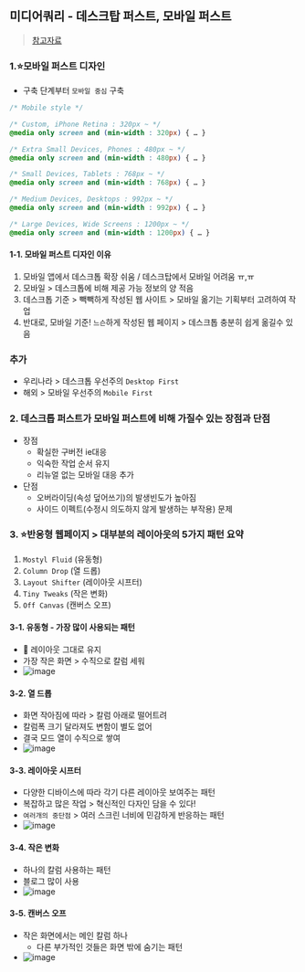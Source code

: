 ## 미디어쿼리 - 데스크탑 퍼스트, 모바일 퍼스트
> [참고자료](https://uxkm.io/publishing/css/03-cssMiddleclass/09-css_media_part2#gsc.tab=0)
### 1.⭐모바일 퍼스트 디자인
- 구축 단계부터 `모바일 중심` 구축


```css
/* Mobile style */

/* Custom, iPhone Retina : 320px ~ */
@media only screen and (min-width : 320px) { … }

/* Extra Small Devices, Phones : 480px ~ */
@media only screen and (min-width : 480px) { … }

/* Small Devices, Tablets : 768px ~ */
@media only screen and (min-width : 768px) { … }

/* Medium Devices, Desktops : 992px ~ */
@media only screen and (min-width : 992px) { … }

/* Large Devices, Wide Screens : 1200px ~ */
@media only screen and (min-width : 1200px) { … }
```
#### 1-1. 모바일 퍼스트 디자인 이유
1. 모바일 앱에서 데스크톱 확장 쉬움 / 데스크탑에서 모바일 어려움 ㅠ,ㅠ
2. 모바일 > 데스크톱에 비해 제공 가능 정보의 양 적음
3. 데스크톱 기준 > 빽빽하게 작성된 웹 사이트 > 모바일 옮기는 기획부터 고려하여 작업
4. 반대로, 모바일 기준! `느슨`하게 작성된 웹 페이지 > 데스크톱 충분히 쉽게 옮길수 있음
### 추가
- 우리나라 > 데스크톱 우선주의 `Desktop First`
- 해외 > 모바일 우선주의 `Mobile First`
### 2. 데스크톱 퍼스트가 모바일 퍼스트에 비해 가질수 있는 장점과 단점
- 장점
  - 확실한 구버전 ie대응
  - 익숙한 작업 순서 유지
  - 리뉴얼 없는 모바일 대응 추가
- 단점
  - 오버라이딩(속성 덮어쓰기)의 발생빈도가 높아짐
  - 사이드 이펙트(수정시 의도하지 않게 발생하는 부작용) 문제
### 3. ⭐반응형 웹페이지 > 대부분의 레이아웃의 5가지 패턴 요약
1. `Mostyl Fluid` (유동형)
2. `Column Drop` (열 드롭)
3. `Layout Shifter` (레이아웃 시프터)
4. `Tiny Tweaks` (작은 변화)
5. `Off Canvas` (캔버스 오프)
#### 3-1. 유동형 - 가장 많이 사용되는 패턴
- 📌 레이아웃 그대로 유지
- 가장 작은 화면 > 수직으로 칼럼 세워
- ![image](https://github.com/hyunolike/info-docs/assets/61215550/e5b26695-7e91-47d9-985a-90a845dee75f)

#### 3-2. 열 드롭
- 화면 작아짐에 따라 > 칼럼 아래로 떨어트려
- 칼럼폭 크기 달라져도 변함이 별도 없어
- 결국 모드 열이 수직으로 쌓여
- ![image](https://github.com/hyunolike/info-docs/assets/61215550/ba10c0eb-72f5-4a20-8f4d-c12aa779ed55)

#### 3-3. 레이아웃 시프터
- 다양한 디바이스에 따라 각기 다른 레이아웃 보여주는 패턴
- 복잡하고 많은 작업 > 혁신적인 다자인 담을 수 있다!
- `여러개의 중단점` > 여러 스크린 너비에 민감하게 반응하는 패턴
- ![image](https://github.com/hyunolike/info-docs/assets/61215550/e4870a43-6eb4-4a69-a994-4ad77b2ff007)

#### 3-4. 작은 변화
- 하나의 칼럼 사용하는 패턴
- 블로그 많이 사용
- ![image](https://github.com/hyunolike/info-docs/assets/61215550/bc33c238-4629-49d0-bccf-bcc151b51263)

#### 3-5. 캔버스 오프
- 작은 화면에서는 메인 칼럼 하나
  - 다른 부가적인 것들은 화면 밖에 숨기는 패턴
- ![image](https://github.com/hyunolike/info-docs/assets/61215550/7173a591-c776-4ac1-b9ff-64b3c423662c)
